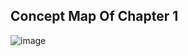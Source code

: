 ## Concept Map Of Chapter 1

![image](https://github.com/famashines/GitHub_Presentation_repo/assets/152769770/f986ecda-5751-4f0b-813a-a4bee9d896b1)
